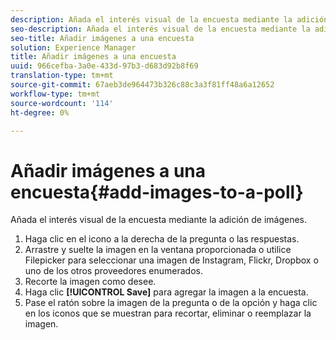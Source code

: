 ```yaml
---
description: Añada el interés visual de la encuesta mediante la adición de imágenes.
seo-description: Añada el interés visual de la encuesta mediante la adición de imágenes.
seo-title: Añadir imágenes a una encuesta
solution: Experience Manager
title: Añadir imágenes a una encuesta
uuid: 966cefba-3a0e-433d-97b3-d683d92b8f69
translation-type: tm+mt
source-git-commit: 67aeb3de964473b326c88c3a3f81ff48a6a12652
workflow-type: tm+mt
source-wordcount: '114'
ht-degree: 0%

---
```



# Añadir imágenes a una encuesta{#add-images-to-a-poll}

Añada el interés visual de la encuesta mediante la adición de imágenes.

1. Haga clic en el icono a la derecha de la pregunta o las respuestas.
1. Arrastre y suelte la imagen en la ventana proporcionada o utilice Filepicker para seleccionar una imagen de Instagram, Flickr, Dropbox o uno de los otros proveedores enumerados.
1. Recorte la imagen como desee.
1. Haga clic **[!UICONTROL Save]** para agregar la imagen a la encuesta.
1. Pase el ratón sobre la imagen de la pregunta o de la opción y haga clic en los iconos que se muestran para recortar, eliminar o reemplazar la imagen.
